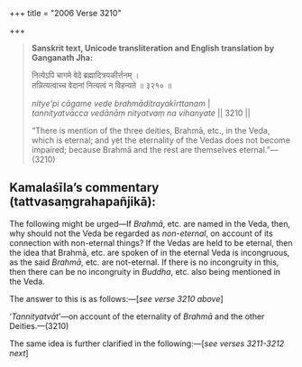 +++
title = "2006 Verse 3210"

+++
> **Sanskrit text, Unicode transliteration and English translation by Ganganath Jha:** 
>
> नित्येऽपि चागमे वेदे ब्रह्मादित्रयकीर्त्तनम् ।  
> तन्नित्यत्वाच्च वेदानां नित्यत्वं न विहन्यते ॥ ३२१० ॥ 
>
> *nitye'pi cāgame vede brahmāditrayakīrttanam* \|  
> *tannityatvācca vedānāṃ nityatvaṃ na vihanyate* \|\| 3210 \|\| 
>
> “There is mention of the three deities, Brahmā, etc., in the Veda, which is eternal; and yet the eternality of the Vedas does not become impaired; because Brahmā and the rest are themselves eternal.”—(3210)



## Kamalaśīla’s commentary (tattvasaṃgrahapañjikā):

The following might be urged—If *Brahmā*, etc. are named in the Veda, then, why should not the Veda be regarded as *non-eternal*, on account of its connection with non-eternal things? If the Vedas are held to be eternal, then the idea that Brahmā, etc. are spoken of in the eternal Veda is incongruous, as the said *Brahmā*, etc. are not-eternal. If there is no incongruity in this, then there can be no incongruity in *Buddha*, etc. also being mentioned in the Veda.

The answer to this is as follows:—[*see verse 3210 above*]

‘*Tannityatvāt*’—on account of the eternality of *Brahmā* and the other Deities.—(3210)

The same idea is further clarified in the following:—[*see verses 3211-3212 next*]


